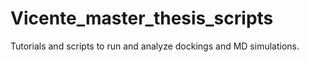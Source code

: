 # Vicente_master_thesis_scripts
Tutorials and scripts to run and analyze dockings and MD simulations.
